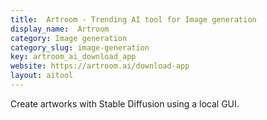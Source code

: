 ```yaml
---
title:  Artroom - Trending AI tool for Image generation
display_name:  Artroom
category: Image generation
category_slug: image-generation
key: artroom_ai_download_app
website: https://artroom.ai/download-app
layout: aitool
---
```


Create artworks with Stable Diffusion using a local GUI.
